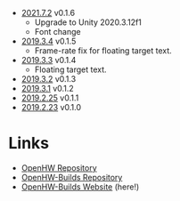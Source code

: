 - [2021.7.2](2021.7.2) v0.1.6
  - Upgrade to Unity 2020.3.12f1
  - Font change
- [2019.3.4](2019.3.4) v0.1.5
  - Frame-rate fix for floating target text.
- [2019.3.3](2019.3.3) v0.1.4
  - Floating target text.
- [2019.3.2](2019.3.2) v0.1.3
- [2019.3.1](2019.3.1) v0.1.2
- [2019.2.25](2019.2.25) v0.1.1
- [2019.2.23](2019.2.23) v0.1.0

# Links
- [OpenHW Repository](https://github.com/st4rdog/OpenHW)
- [OpenHW-Builds Repository](https://github.com/st4rdog/OpenHW-Builds)
- [OpenHW-Builds Website](https://st4rdog.github.io/OpenHW-Builds) (here!)
